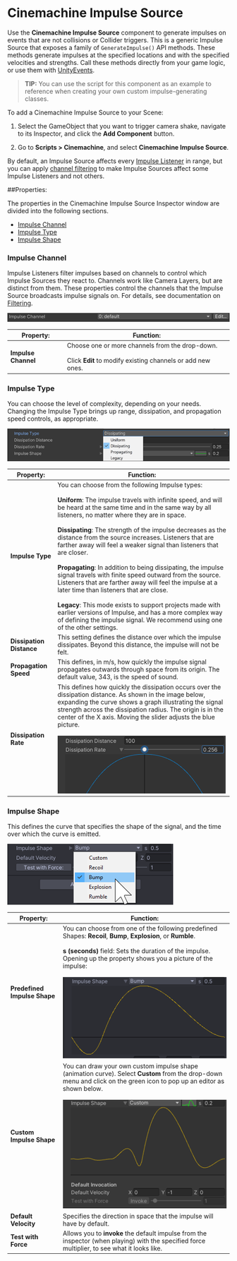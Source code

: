 # Cinemachine Impulse Source

Use the **Cinemachine Impulse Source** component to generate impulses on events that are not collisions or Collider triggers. This is a generic Impulse Source that exposes a family of `GenerateImpulse()` API methods. These methods generate impulses at the specified locations and with the specified velocities and strengths. Call these methods directly from your game logic, or use them with [UnityEvents](https://docs.unity3d.com/Manual/UnityEvents.html).

>**TIP:** You can use the script for this component as an example to reference when creating your own custom impulse-generating classes.

To add a Cinemachine Impulse Source to your Scene:

1. Select the GameObject that you want to trigger camera shake, navigate to its Inspector, and click the **Add Component** button.

2. Go to **Scripts > Cinemachine**, and select **Cinemachine Impulse Source**.

By default, an Impulse Source affects every [Impulse Listener](CinemachineImpulseListener.md) in range, but you can apply [channel filtering](CinemachineImpulseFiltering.md#ChannelFiltering) to make Impulse Sources affect some Impulse Listeners and not others.

##Properties:

The properties in the Cinemachine Impulse Source Inspector window are divided into the following sections.

- [Impulse Channel](#ImpulseChannel)
- [Impulse Type](#ImpulseType)
- [Impulse Shape](#ImpulseShape)

<a name="ImpulseChannel"></a>

### Impulse Channel

Impulse Listeners filter impulses based on channels to control which Impulse Sources they react to. Channels work like Camera Layers, but are distinct from them. These properties control the channels that the Impulse Source broadcasts impulse signals on. For details, see documentation on [Filtering](CinemachineImpulseFiltering.md).

![](images/InspectorImpulseSourceChannel.png)

| **Property:**       | **Function:**                                                |
| ------------------- | ------------------------------------------------------------ |
| **Impulse Channel** | Choose one or more channels from the drop-down.<br /><br />Click **Edit** to modify existing channels or add new ones. |


<a name="ImpulseType"></a>
### Impulse Type

 You can choose the level of complexity, depending on your needs. Changing the Impulse Type brings up range, dissipation, and propagation speed controls, as appropriate.

![](images/ImpulseType.png)

| Property:| Function:|
|--|--|
|**Impulse Type**|You can choose from the following Impulse types:<br /><br />**Uniform**: The impulse travels with infinite speed, and will be heard at the same time and in the same way by all listeners, no matter where they are in space.<br /><br />**Dissipating**: The strength of the impulse decreases as the distance from the source increases. Listeners that are farther away will feel a weaker signal than listeners that are closer.<br /><br />**Propagating**: In addition to being dissipating, the impulse signal travels with finite speed outward from the source.  Listeners that are farther away will feel the impulse at a later time than listeners that are close. <br /><br> **Legacy**: This mode exists to support projects made with earlier versions of Impulse, and has a more complex way of defining the impulse signal. We recommend using one of the other settings.|
|**Dissipation Distance**|This setting defines the distance over which the impulse dissipates. Beyond this distance, the impulse will not be felt.|
|**Propagation Speed**| This defines, in m/s, how quickly the impulse signal propagates outwards through space from its origin. The default value, 343, is the speed of sound.|
|**Dissipation Rate**|This defines how quickly the dissipation occurs over the dissipation distance. As shown in the image below, expanding the curve shows a graph illustrating the signal strength across the dissipation radius. The origin is in the center of the X axis. Moving the slider adjusts the blue picture.<br /><br />![](images/DissipationRate.png)|

<a name="ImpulseShape"></a>
### Impulse Shape

This defines the curve that specifies the shape of the signal, and the time over which the curve is emitted.

![](images/ImpulseShape.png)

| Property:| Function:|
|--|--|
|**Predefined Impulse Shape**|You can choose from one of the following predefined Shapes: **Recoil**, **Bump**, **Explosion**, or **Rumble**.<br /><br> **s (seconds)** field: Sets the duration of the impulse. Opening up the property shows you a picture of the impulse:<br /><br>![](images/ImpulsePicture.png)|
|**Custom Impulse Shape**|You can draw your own custom impulse shape (animation curve). Select **Custom** from the drop-down menu and click on the green icon to pop up an editor as shown below.<br /><br>![](images/ImpulseShapeCustom.png)|
|**Default Velocity**|Specifies the direction in space that the impulse will have by default.|
|**Test with Force**| Allows you to **invoke** the default impulse from the inspector (when playing) with the specified force multiplier, to see what it looks like.|
